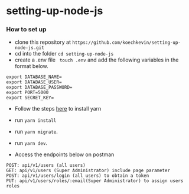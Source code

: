 # setting-up-node-js
### How to set up
- clone this repository at `https://github.com/koechkevin/setting-up-node-js.git`
- cd into the folder `cd setting-up-node-js`
- create a .env file ` touch .env` and add the following variables in the format below.
```
export DATABASE_NAME=
export DATABASE_USER=
export DATABASE_PASSWORD=
export PORT=5000
export SECRET_KEY=
```
- Follow the steps [here](https://yarnpkg.com/lang/en/docs/install/#mac-stable) to install yarn
- run `yarn install`
- run `yarn migrate`.
- run `yarn dev`.

- Access the endpoints below on postman
```$xslt
POST: api/v1/users (all users)
GET: api/v1/users (Super Administrator) include page parameter
POST: api/v1/users/login (all users) to obtain a token
PUT: api/v1/users/roles/:email(Super Administrator) to assign users roles
```